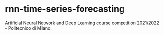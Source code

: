 # rnn-time-series-forecasting
Artificial Neural Network and Deep Learning course competition 2021/2022 - Politecnico di Milano.
